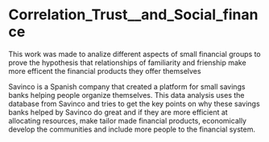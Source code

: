 # Correlation_Trust__and_Social_finance
This work was made to analize different aspects of small financial groups to prove the hypothesis that relationships of familiarity and frienship make more efficent the financial products they offer themselves

Savinco is a Spanish company that created a platform for small savings banks helping people organize themselves. This data analysis uses the database from Savinco and tries to get the key points on why these savings banks helped by Savinco do great and if they are more efficient at allocating resources, make tailor made financial products, economically develop the communities and include more people to the financial system.
